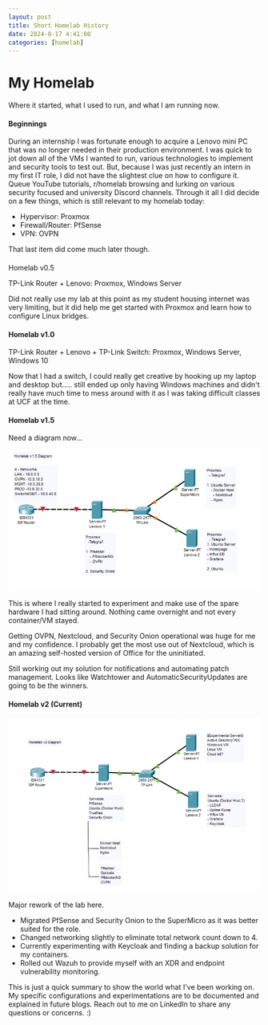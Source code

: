 ```yaml
---
layout: post
title: Short Homelab History
date: 2024-8-17 4:41:00
categories: [homelab]
---
```


# My Homelab

Where it started, what I used to run, and what I am running now.

#### Beginnings

  During an internship I was fortunate enough to acquire a Lenovo mini PC that was no longer needed in their production environment. I was quick to jot down all of the VMs I wanted to run, various technologies to implement and security tools to test out. But, because I was just recently an intern in my first IT role, I did not have the slightest clue on how to configure it.   
    Queue YouTube tutorials, r/homelab browsing and lurking on various security focused and university Discord channels. Through it all I did decide on a few things, which is still relevant to my homelab today:

- Hypervisor: Proxmox
- Firewall/Router: PfSense
- VPN: OVPN

That last item did come much later though. 

####   
Homelab v0.5

TP-Link Router + Lenovo: Proxmox, Windows Server

Did not really use my lab at this point as my student housing internet was very limiting, but it did help me get started with Proxmox and learn how to configure Linux bridges.

#### Homelab v1.0

TP-Link Router + Lenovo + TP-Link Switch: Proxmox, Windows Server, Windows 10

Now that I had a switch, I could really get creative by hooking up my laptop and desktop but..... still ended up only having Windows machines and didn't really have much time to mess around with it as I was taking difficult classes at UCF at the time. 

#### Homelab v1.5

Need a diagram now...

![image.png](assets/v1.5.png)

This is where I really started to experiment and make use of the spare hardware I had sitting around. Nothing came overnight and not every container/VM stayed. 

Getting OVPN, Nextcloud, and Security Onion operational was huge for me and my confidence. I probably get the most use out of Nextcloud, which is an amazing self-hosted version of Office for the uninitiated. 

Still working out my solution for notifications and automating patch management. Looks like Watchtower and AutomaticSecurityUpdates are going to be the winners. 

#### Homelab v2 (Current)

![image (2).png](assets/v2.png)

Major rework of the lab here.

- Migrated PfSense and Security Onion to the SuperMicro as it was better suited for the role. 
- Changed networking slightly to eliminate total network count down to 4.
- Currently experimenting with Keycloak and finding a backup solution for my containers. 
- Rolled out Wazuh to provide myself with an XDR and endpoint vulnerability monitoring.

This is just a quick summary to show the world what I've been working on. My specific configurations and experimentations are to be documented and explained in future blogs. Reach out to me on LinkedIn to share any questions or concerns. :) 
